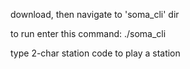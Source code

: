 download, then navigate to 'soma_cli' dir

to run enter this command:
./soma_cli

type 2-char station code to play a station
